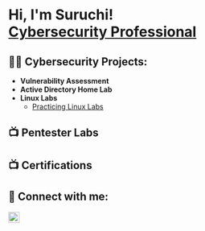 <h1>Hi, I'm Suruchi! <br/><a href="https://www.linkedin.com/in/suruchi-aggarwal-cs/">Cybersecurity Professional</a></h1>

<h2>👨‍💻 Cybersecurity Projects:</h2>

- <b>Vulnerability Assessment</b>  
- <b>Active Directory Home Lab</b>
- <b>Linux Labs</b>
  - [Practicing Linux Labs](https://github.com/suruchiaggarwal/LinuxLabs)

<h2>📺 Pentester Labs</h2>

<h2>📺 Certifications </h2>

<h2> 🤳 Connect with me:</h2>

[<img align="left" alt="Suruchi Aggarwal | LinkedIn" width="22px" src="https://cdn.jsdelivr.net/npm/simple-icons@v3/icons/linkedin.svg" />][linkedin]

[linkedin]: https://www.linkedin.com/in/suruchi-aggarwal-cs/
